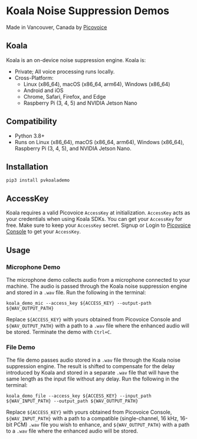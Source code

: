 # Koala Noise Suppression Demos

Made in Vancouver, Canada by [Picovoice](https://picovoice.ai)

## Koala

Koala is an on-device noise suppression engine. Koala is:

- Private; All voice processing runs locally.
- Cross-Platform:
  - Linux (x86_64), macOS (x86_64, arm64), Windows (x86_64)
  - Android and iOS
  - Chrome, Safari, Firefox, and Edge
  - Raspberry Pi (3, 4, 5) and NVIDIA Jetson Nano

## Compatibility

- Python 3.8+
- Runs on Linux (x86_64), macOS (x86_64, arm64), Windows (x86_64), Raspberry Pi (3, 4, 5), and NVIDIA Jetson Nano.

## Installation

```console
pip3 install pvkoalademo
```

## AccessKey

Koala requires a valid Picovoice `AccessKey` at initialization. `AccessKey` acts as your credentials when using Koala 
SDKs. You can get your `AccessKey` for free. Make sure to keep your `AccessKey` secret.
Signup or Login to [Picovoice Console](https://console.picovoice.ai/) to get your `AccessKey`.

## Usage

### Microphone Demo

The microphone demo collects audio from a microphone connected to your machine. The audio is passed through the Koala
noise suppression engine and stored in a `.wav` file.
Run the following in the terminal:

```console
koala_demo_mic --access_key ${ACCESS_KEY} --output-path ${WAV_OUTPUT_PATH}
```

Replace `${ACCESS_KEY}` with yours obtained from Picovoice Console and `${WAV_OUTPUT_PATH}` with a path to a `.wav` file
where the enhanced audio will be stored. Terminate the demo with `Ctrl+C`.

### File Demo

The file demo passes audio stored in a `.wav` file through the Koala noise suppression engine. The result is shifted to
compensate for the delay introduced by Koala and stored in a separate `.wav` file that will have the same length as the
input file without any delay.
Run the following in the terminal:

```console
koala_demo_file --access_key ${ACCESS_KEY} --input_path ${WAV_INPUT_PATH} --output_path ${WAV_OUTPUT_PATH}
```

Replace `${ACCESS_KEY}` with yours obtained from Picovoice Console, `${WAV_INPUT_PATH}` with a path to a compatible
(single-channel, 16 kHz, 16-bit PCM) `.wav` file you wish to enhance, and `${WAV_OUTPUT_PATH}` with a path to a `.wav` 
file where the enhanced audio will be stored.
